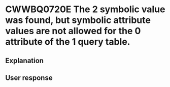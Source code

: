 # CWWBQ0720E The 2 symbolic value was found, but symbolic attribute values are not allowed for the 0 attribute of the 1 query table.

## Explanation

## User response